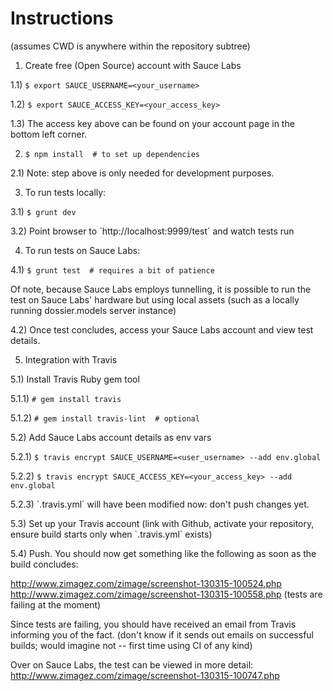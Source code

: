 Instructions
============
(assumes CWD is anywhere within the repository subtree)

1) Create free (Open Source) account with Sauce Labs

1.1) `$ export SAUCE_USERNAME=<your_username>`

1.2) `$ export SAUCE_ACCESS_KEY=<your_access_key>`

1.3) The access key above can be found on your account page in the
bottom left corner.

2) `$ npm install  # to set up dependencies`

2.1) Note: step above is only needed for development purposes.

3) To run tests locally:

3.1) `$ grunt dev`

3.2) Point browser to `http://localhost:9999/test´ and watch tests run

4) To run tests on Sauce Labs:

4.1) `$ grunt test  # requires a bit of patience`

Of note, because Sauce Labs employs tunnelling, it is possible to run
the test on Sauce Labs' hardware but using local assets (such as a
locally running  dossier.models server instance)

4.2) Once test concludes, access your Sauce Labs account and view test
details.

5) Integration with Travis

5.1) Install Travis Ruby gem tool

5.1.1) `# gem install travis`

5.1.2) `# gem install travis-lint  # optional`

5.2) Add Sauce Labs account details as env vars

5.2.1) `$ travis encrypt SAUCE_USERNAME=<user_username> --add env.global`

5.2.2) `$ travis encrypt SAUCE_ACCESS_KEY=<your_access_key> --add env.global`

5.2.3) `.travis.yml´ will have been modified now: don't push changes yet.

5.3) Set up your Travis account (link with Github, activate your
repository, ensure build starts only when `.travis.yml´ exists)

5.4) Push.  You should now get something like the following as soon as
the build concludes:

http://www.zimagez.com/zimage/screenshot-130315-100524.php
http://www.zimagez.com/zimage/screenshot-130315-100558.php (tests are
failing at the moment)

Since tests are failing, you should have received an email from Travis
informing you of the fact. (don't know if it sends out emails on
successful builds; would imagine not -- first time using CI of any kind)

Over on Sauce Labs, the test can be viewed in more detail:
http://www.zimagez.com/zimage/screenshot-130315-100747.php
